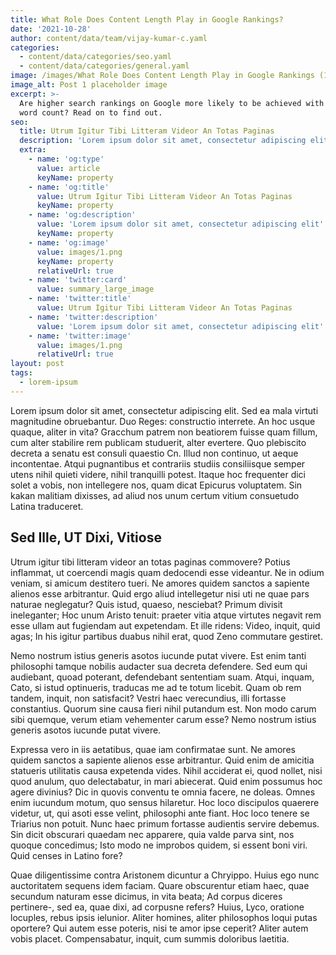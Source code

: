```yaml
---
title: What Role Does Content Length Play in Google Rankings?
date: '2021-10-28'
author: content/data/team/vijay-kumar-c.yaml
categories:
  - content/data/categories/seo.yaml
  - content/data/categories/general.yaml
image: /images/What Role Does Content Length Play in Google Rankings (1).jpg
image_alt: Post 1 placeholder image
excerpt: >-
  Are higher search rankings on Google more likely to be achieved with a larger
  word count? Read on to find out.
seo:
  title: Utrum Igitur Tibi Litteram Videor An Totas Paginas
  description: 'Lorem ipsum dolor sit amet, consectetur adipiscing elit'
  extra:
    - name: 'og:type'
      value: article
      keyName: property
    - name: 'og:title'
      value: Utrum Igitur Tibi Litteram Videor An Totas Paginas
      keyName: property
    - name: 'og:description'
      value: 'Lorem ipsum dolor sit amet, consectetur adipiscing elit'
      keyName: property
    - name: 'og:image'
      value: images/1.png
      keyName: property
      relativeUrl: true
    - name: 'twitter:card'
      value: summary_large_image
    - name: 'twitter:title'
      value: Utrum Igitur Tibi Litteram Videor An Totas Paginas
    - name: 'twitter:description'
      value: 'Lorem ipsum dolor sit amet, consectetur adipiscing elit'
    - name: 'twitter:image'
      value: images/1.png
      relativeUrl: true
layout: post
tags:
  - lorem-ipsum
---
```


Lorem ipsum dolor sit amet, consectetur adipiscing elit. Sed ea mala virtuti magnitudine obruebantur. Duo Reges: constructio interrete. An hoc usque quaque, aliter in vita? Gracchum patrem non beatiorem fuisse quam fillum, cum alter stabilire rem publicam studuerit, alter evertere. Quo plebiscito decreta a senatu est consuli quaestio Cn. Illud non continuo, ut aeque incontentae. Atqui pugnantibus et contrariis studiis consiliisque semper utens nihil quieti videre, nihil tranquilli potest. Itaque hoc frequenter dici solet a vobis, non intellegere nos, quam dicat Epicurus voluptatem. Sin kakan malitiam dixisses, ad aliud nos unum certum vitium consuetudo Latina traduceret.

## Sed Ille, UT Dixi, Vitiose

Utrum igitur tibi litteram videor an totas paginas commovere? Potius inflammat, ut coercendi magis quam dedocendi esse videantur. Ne in odium veniam, si amicum destitero tueri. Ne amores quidem sanctos a sapiente alienos esse arbitrantur. Quid ergo aliud intellegetur nisi uti ne quae pars naturae neglegatur? Quis istud, quaeso, nesciebat? Primum divisit ineleganter; Hoc unum Aristo tenuit: praeter vitia atque virtutes negavit rem esse ullam aut fugiendam aut expetendam. Et ille ridens: Video, inquit, quid agas; In his igitur partibus duabus nihil erat, quod Zeno commutare gestiret.

Nemo nostrum istius generis asotos iucunde putat vivere.
Est enim tanti philosophi tamque nobilis audacter sua decreta defendere. Sed eum qui audiebant, quoad poterant, defendebant sententiam suam. Atqui, inquam, Cato, si istud optinueris, traducas me ad te totum licebit. Quam ob rem tandem, inquit, non satisfacit? Vestri haec verecundius, illi fortasse constantius. Quorum sine causa fieri nihil putandum est. Non modo carum sibi quemque, verum etiam vehementer carum esse? Nemo nostrum istius generis asotos iucunde putat vivere.

Expressa vero in iis aetatibus, quae iam confirmatae sunt.
Ne amores quidem sanctos a sapiente alienos esse arbitrantur. Quid enim de amicitia statueris utilitatis causa expetenda vides. Nihil acciderat ei, quod nollet, nisi quod anulum, quo delectabatur, in mari abiecerat. Quid enim possumus hoc agere divinius? Dic in quovis conventu te omnia facere, ne doleas. Omnes enim iucundum motum, quo sensus hilaretur. Hoc loco discipulos quaerere videtur, ut, qui asoti esse velint, philosophi ante fiant. Hoc loco tenere se Triarius non potuit. Nunc haec primum fortasse audientis servire debemus. Sin dicit obscurari quaedam nec apparere, quia valde parva sint, nos quoque concedimus; Isto modo ne improbos quidem, si essent boni viri. Quid censes in Latino fore?

Quae diligentissime contra Aristonem dicuntur a Chryippo. Huius ego nunc auctoritatem sequens idem faciam. Quare obscurentur etiam haec, quae secundum naturam esse dicimus, in vita beata; Ad corpus diceres pertinere-, sed ea, quae dixi, ad corpusne refers? Huius, Lyco, oratione locuples, rebus ipsis ielunior. Aliter homines, aliter philosophos loqui putas oportere? Qui autem esse poteris, nisi te amor ipse ceperit? Aliter autem vobis placet. Compensabatur, inquit, cum summis doloribus laetitia.
